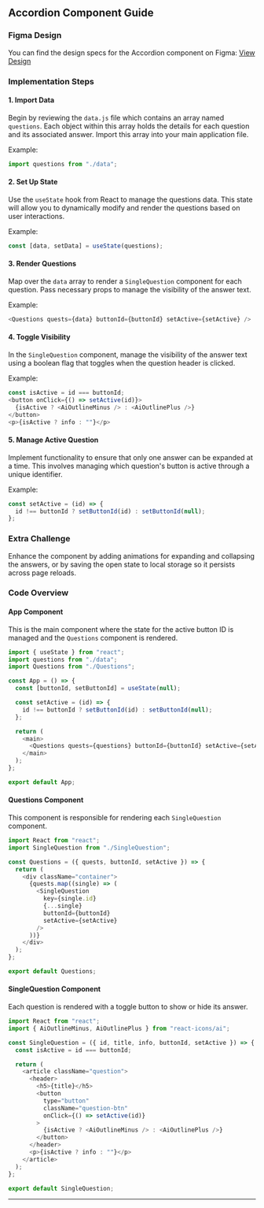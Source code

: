 
## Accordion Component Guide

### Figma Design
You can find the design specs for the Accordion component on Figma:
[View Design](https://www.figma.com/file/TAwJ3kWOqkw0o8UVtAMOHO/Accordion?node-id=0%3A1&t=1YEti8xBykw69tBH-1)

### Implementation Steps

#### 1. Import Data
Begin by reviewing the `data.js` file which contains an array named `questions`. Each object within this array holds the details for each question and its associated answer. Import this array into your main application file.

Example:
```javascript
import questions from "./data";
```

#### 2. Set Up State
Use the `useState` hook from React to manage the questions data. This state will allow you to dynamically modify and render the questions based on user interactions.

Example:
```javascript
const [data, setData] = useState(questions);
```

#### 3. Render Questions
Map over the `data` array to render a `SingleQuestion` component for each question. Pass necessary props to manage the visibility of the answer text.

Example:
```javascript
<Questions quests={data} buttonId={buttonId} setActive={setActive} />
```

#### 4. Toggle Visibility
In the `SingleQuestion` component, manage the visibility of the answer text using a boolean flag that toggles when the question header is clicked.

Example:
```javascript
const isActive = id === buttonId;
<button onClick={() => setActive(id)}>
  {isActive ? <AiOutlineMinus /> : <AiOutlinePlus />}
</button>
<p>{isActive ? info : ""}</p>
```

#### 5. Manage Active Question
Implement functionality to ensure that only one answer can be expanded at a time. This involves managing which question's button is active through a unique identifier.

Example:
```javascript
const setActive = (id) => {
  id !== buttonId ? setButtonId(id) : setButtonId(null);
};
```

### Extra Challenge
Enhance the component by adding animations for expanding and collapsing the answers, or by saving the open state to local storage so it persists across page reloads.

### Code Overview

#### App Component
This is the main component where the state for the active button ID is managed and the `Questions` component is rendered.

```javascript
import { useState } from "react";
import questions from "./data";
import Questions from "./Questions";

const App = () => {
  const [buttonId, setButtonId] = useState(null);

  const setActive = (id) => {
    id !== buttonId ? setButtonId(id) : setButtonId(null);
  };

  return (
    <main>
      <Questions quests={questions} buttonId={buttonId} setActive={setActive} />
    </main>
  );
};

export default App;
```

#### Questions Component
This component is responsible for rendering each `SingleQuestion` component.

```javascript
import React from "react";
import SingleQuestion from "./SingleQuestion";

const Questions = ({ quests, buttonId, setActive }) => {
  return (
    <div className="container">
      {quests.map((single) => (
        <SingleQuestion
          key={single.id}
          {...single}
          buttonId={buttonId}
          setActive={setActive}
        />
      ))}
    </div>
  );
};

export default Questions;
```

#### SingleQuestion Component
Each question is rendered with a toggle button to show or hide its answer.

```javascript
import React from "react";
import { AiOutlineMinus, AiOutlinePlus } from "react-icons/ai";

const SingleQuestion = ({ id, title, info, buttonId, setActive }) => {
  const isActive = id === buttonId;

  return (
    <article className="question">
      <header>
        <h5>{title}</h5>
        <button
          type="button"
          className="question-btn"
          onClick={() => setActive(id)}
        >
          {isActive ? <AiOutlineMinus /> : <AiOutlinePlus />}
        </button>
      </header>
      <p>{isActive ? info : ""}</p>
    </article>
  );
};

export default SingleQuestion;
```

---
